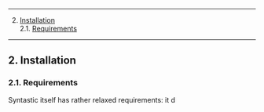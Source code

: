 
- - -
2. [Installation](#installation)  
2.1. [Requirements](#requirements)  

- - -


## 2\. Installation

<a name="requirements"></a>

### 2.1\. Requirements

Syntastic itself has rather relaxed requirements: it d
